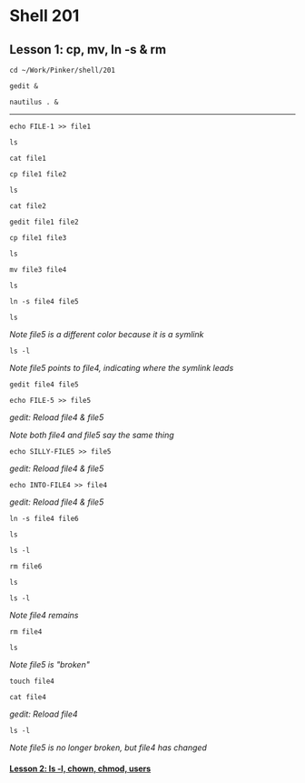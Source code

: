 # Shell 201
## Lesson 1: cp, mv, ln -s & rm

`cd ~/Work/Pinker/shell/201`

`gedit &`

`nautilus . &`
___

`echo FILE-1 >> file1`

`ls`

`cat file1`

`cp file1 file2`

`ls`

`cat file2`

`gedit file1 file2`

`cp file1 file3`

`ls`

`mv file3 file4`

`ls`

`ln -s file4 file5`

`ls`

*Note file5 is a different color because it is a symlink*

`ls -l`

*Note file5 points to file4, indicating where the symlink leads*

`gedit file4 file5`

`echo FILE-5 >> file5`

*gedit: Reload file4 & file5*

*Note both file4 and file5 say the same thing*

`echo SILLY-FILE5 >> file5`

*gedit: Reload file4 & file5*

`echo INTO-FILE4 >> file4`

*gedit: Reload file4 & file5*

`ln -s file4 file6`

`ls`

`ls -l`

`rm file6`

`ls`

`ls -l`

*Note file4 remains*

`rm file4`

`ls`

*Note file5 is "broken"*

`touch file4`

`cat file4`

*gedit: Reload file4*

`ls -l`

*Note file5 is no longer broken, but file4 has changed*

#### [Lesson 2: ls -l, chown, chmod, users](https://github.com/inkVerb/pinker/blob/master/201-shell/Lesson-02.md)
